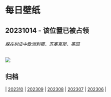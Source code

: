 # 每日壁纸

## 20231014 - 该位置已被占领

###### 躲在树皮中欧洲刺猬，苏塞克斯，英国

![](https://www.bing.com/th?id=OHR.AutumnHedgehog_ZH-CN7309314630_UHD.jpg)

## 归档

| [202310](/202310/README.md)
| [202309](/202309/README.md)
| [202308](/202308/README.md)
| [202307](/202307/README.md)
| [202306](/202306/README.md)
|